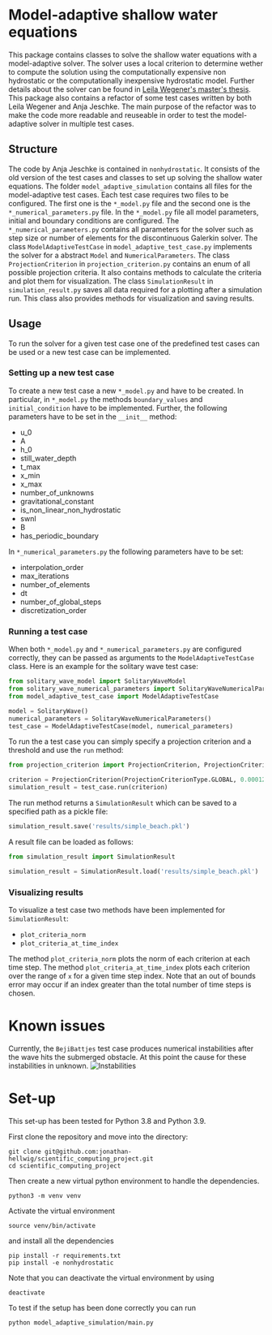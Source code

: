 # Model-adaptive shallow water equations

This package contains classes to solve the shallow water equations with a model-adaptive solver. The solver uses a local criterion to determine wether to compute the solution using the computationally expensive non hydrostatic or the computationally inexpensive hydrostatic model. Further details about the solver can be found in [Leila Wegener's master's thesis](literature/masters_thesis_leila_wegener.pdf).
This package also contains a refactor of some test cases written by both Leila Wegener and Anja Jeschke. The main purpose of the refactor was to make the code more readable and reuseable in order to test the model-adaptive solver in multiple test cases.

## Structure

The code by Anja Jeschke is contained in `nonhydrostatic`. It consists of the old version of the test cases and classes to set up solving the shallow water equations.
The folder `model_adaptive_simulation` contains all files for the model-adaptive test cases. Each test case requires two files to be configured. The first one is the `*_model.py` file and the second one is the `*_numerical_parameters.py` file. In the `*_model.py` file all model parameters, initial and boundary conditions are configured.
The `*_numerical_parameters.py` contains all parameters for the solver such as step size or number of elements for the discontinuous Galerkin solver.
The class `ModelAdaptiveTestCase` in `model_adaptive_test_case.py` implements the solver for a abstract `Model` and `NumericalParameters`.
The class `ProjectionCriterion` in `projection_criterion.py` contains an enum of all possible projection criteria. It also contains methods to calculate the criteria and plot them for visualization.
The class `SimulationResult` in `simulation_result.py` saves all data required for a plotting after a simulation run. This class also provides methods for visualization and saving results.

## Usage

To run the solver for a given test case one of the predefined test cases can be used or a new test case can be implemented.

### Setting up a new test case

To create a new test case a new `*_model.py` and have to be created.
In particular, in `*_model.py` the methods `boundary_values` and `initial_condition` have to be implemented. Further, the following parameters have to be set in the `__init__` method:

- u_0
- A
- h_0
- still_water_depth
- t_max
- x_min
- x_max
- number_of_unknowns
- gravitational_constant
- is_non_linear_non_hydrostatic
- swnl
- B
- has_periodic_boundary

In `*_numerical_parameters.py` the following parameters have to be set:

- interpolation_order
- max_iterations
- number_of_elements
- dt
- number_of_global_steps
- discretization_order

### Running a test case

When both `*_model.py` and `*_numerical_parameters.py` are configured correctly, they can be passed as arguments to the `ModelAdaptiveTestCase` class. Here is an example for the solitary wave test case:

```Python
from solitary_wave_model import SolitaryWaveModel
from solitary_wave_numerical_parameters import SolitaryWaveNumericalParameters
from model_adaptive_test_case import ModelAdaptiveTestCase

model = SolitaryWave()
numerical_parameters = SolitaryWaveNumericalParameters()
test_case = ModelAdaptiveTestCase(model, numerical_parameters)
```

To run the a test case you can simply specify a projection criterion and a threshold and use the `run` method:

```Python
from projection_criterion import ProjectionCriterion, ProjectionCriterionType

criterion = ProjectionCriterion(ProjectionCriterionType.GLOBAL, 0.000125)
simulation_result = test_case.run(criterion)
```

The run method returns a `SimulationResult` which can be saved to a specified path as a pickle file:

```Python
simulation_result.save('results/simple_beach.pkl')
```

A result file can be loaded as follows:

```Python
from simulation_result import SimulationResult

simulation_result = SimulationResult.load('results/simple_beach.pkl')
```

### Visualizing results

To visualize a test case two methods have been implemented for `SimulationResult`:

- `plot_criteria_norm`
- `plot_criteria_at_time_index`

The method `plot_criteria_norm` plots the norm of each criterion at each time step. The method `plot_criteria_at_time_index` plots each criterion over the range of `x` for a given time step index. Note that an out of bounds error may occur if an index greater than the total number of time steps is chosen.

# Known issues

Currently, the `BejiBattjes` test case produces numerical instabilities after the wave hits the submerged obstacle. At this point the cause for these instabilities in unknown.
![Instabilities](images/criteria_norm_1.5.png)

# Set-up

This set-up has been tested for Python 3.8 and Python 3.9.

First clone the repository and move into the directory:

```
git clone git@github.com:jonathan-hellwig/scientific_computing_project.git
cd scientific_computing_project
```

Then create a new virtual python environment to handle the dependencies.

```
python3 -m venv venv
```

Activate the virtual environment

```
source venv/bin/activate
```

and install all the dependencies

```
pip install -r requirements.txt
pip install -e nonhydrostatic
```

Note that you can deactivate the virtual environment by using

```
deactivate
```

To test if the setup has been done correctly you can run

```
python model_adaptive_simulation/main.py
```
